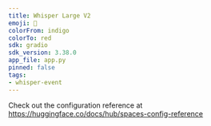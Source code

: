 ```yaml
---
title: Whisper Large V2
emoji: 🤫
colorFrom: indigo
colorTo: red
sdk: gradio
sdk_version: 3.38.0
app_file: app.py
pinned: false
tags:
- whisper-event
---
```


Check out the configuration reference at https://huggingface.co/docs/hub/spaces-config-reference
